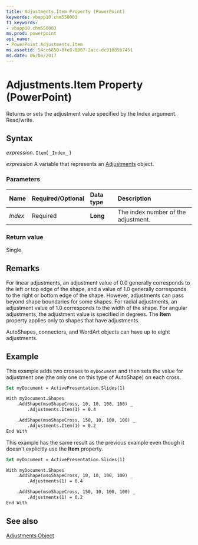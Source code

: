 ```yaml
---
title: Adjustments.Item Property (PowerPoint)
keywords: vbapp10.chm550003
f1_keywords:
- vbapp10.chm550003
ms.prod: powerpoint
api_name:
- PowerPoint.Adjustments.Item
ms.assetid: 54cc6850-0fe8-8887-2acc-dc91085b7451
ms.date: 06/08/2017
---
```



# Adjustments.Item Property (PowerPoint)

Returns or sets the adjustment value specified by the Index argument. Read/write.


## Syntax

 _expression_. `Item`( `_Index_` )

 _expression_ A variable that represents an [Adjustments](./PowerPoint.Adjustments.md) object.


### Parameters



|Name|Required/Optional|Data type|Description|
|:-----|:-----|:-----|:-----|
| _Index_|Required|**Long**|The index number of the adjustment.|

### Return value

Single


## Remarks

For linear adjustments, an adjustment value of 0.0 generally corresponds to the left or top edge of the shape, and a value of 1.0 generally corresponds to the right or bottom edge of the shape. However, adjustments can pass beyond shape boundaries for some shapes. For radial adjustments, an adjustment value of 1.0 corresponds to the width of the shape. For angular adjustments, the adjustment value is specified in degrees. The  **Item** property applies only to shapes that have adjustments.

AutoShapes, connectors, and WordArt objects can have up to eight adjustments.


## Example

This example adds two crosses to  `myDocument` and then sets the value for adjustment one (the only one on this type of AutoShape) on each cross.


```vb
Set myDocument = ActivePresentation.Slides(1)

With myDocument.Shapes
    .AddShape(msoShapeCross, 10, 10, 100, 100) _
        .Adjustments.Item(1) = 0.4

    .AddShape(msoShapeCross, 150, 10, 100, 100) _
        .Adjustments.Item(1) = 0.2
End With
```

This example has the same result as the previous example even though it doesn't explicitly use the  **Item** property.




```vb
Set myDocument = ActivePresentation.Slides(1)

With myDocument.Shapes
    .AddShape(msoShapeCross, 10, 10, 100, 100) _
        .Adjustments(1) = 0.4

    .AddShape(msoShapeCross, 150, 10, 100, 100) _
        .Adjustments(1) = 0.2
End With
```


## See also


[Adjustments Object](PowerPoint.Adjustments.md)

